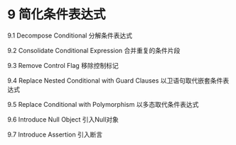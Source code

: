 # 9 简化条件表达式

9.1 Decompose Conditional 分解条件表达式

9.2 Consolidate Conditional Expression 合并重复的条件片段

9.3 Remove Control Flag 移除控制标记

9.4 Replace Nested Conditional with Guard Clauses 以卫语句取代嵌套条件表达式

9.5 Replace Conditional with Polymorphism 以多态取代条件表达式

9.6 Introduce Null Object 引入Null对象

9.7 Introduce Assertion 引入断言